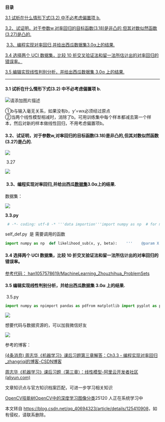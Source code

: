  

**目录**

[3.1 试析在什么情形下式(3.2) 中不必考虑偏置项 b.](#t0)

[3.2、试证明，对于参数w,对率回归的目标函数(3.18)是非凸的,但其对数似然函数(3.27)是凸的.](#3.2%E3%80%81%E8%AF%95%E8%AF%81%E6%98%8E%EF%BC%8C%E5%AF%B9%E4%BA%8E%E5%8F%82%E6%95%B0w%2C%E5%AF%B9%E7%8E%87%E5%9B%9E%E5%BD%92%E7%9A%84%E7%9B%AE%E6%A0%87%E5%87%BD%E6%95%B0%283.18%29%E6%98%AF%E9%9D%9E%E5%87%B8%E7%9A%84%2C%E4%BD%86%E5%85%B6%E5%AF%B9%E6%95%B0%E4%BC%BC%E7%84%B6%E5%87%BD%E6%95%B0%283.27%29%E6%98%AF%E5%87%B8%E7%9A%84.)

 [3.3、编程实现对率回归,并给出西瓜数据集3.0α上的结果.](#t2)

[3.4 选择两个 UCI 数据集，比较 10 折交叉验证法和留一法所估计出的对率回归的错误率。](#t3)

[3.5 编辑实现线性判别分析，并给出西瓜数据集 3.0α 上的结果.](#t4)

* * *

#### 3.1 试析在什么情形下式(3.2) 中不必考虑偏置项 b.

![请添加图片描述](https://img-blog.csdnimg.cn/f189c30184424df49162b056bc15b608.png)

  
①b与输入毫无关系，如果没有b，y‘=wx必须经过原点  
②当两个线性模型相减时，消除了b。可用训练集中每个样本都减去第一个样本，然后对新的样本做线性回归，不用考虑偏置项b。

#### **3.2、试证明，对于参数w,对率回归的目标函数(3.18)是非凸的,但其对数似然函数(3.27)是凸的.**

![](https://img-blog.csdnimg.cn/ffde304fff9c4a098cc63811e7d304d6.jpeg)

 3.27

![](https://img-blog.csdnimg.cn/c7983caee6d7413aa25bf359ff994e44.png) 

####  3.3、编程实现对率回归,并给出西瓜[数据集](https://so.csdn.net/so/search?q=%E6%95%B0%E6%8D%AE%E9%9B%86&spm=1001.2101.3001.7020 "数据集")3.0α上的结果.

数据集：

![](https://img-blog.csdnimg.cn/b72281b68dbc4a3a9733c6d4aad51108.png)

**3.3.py**

```python
 # -*- coding: utf-8 -* '''data importion'''import numpy as np  # for matrix calculationimport matplotlib.pyplot as plt # load the CSV file as a numpy matrix# 将CSV文件加载为numpy矩阵dataset = np.loadtxt('watermelon3_0_Ch.csv', delimiter=",") # separate the data from the target attributes# 将数据与目标属性分离X = dataset[:, 1:3]y = dataset[:, 3] m, n = np.shape(X) # draw scatter diagram to show the raw data#绘制出数据点f1 = plt.figure(1)plt.title('watermelon_3a')plt.xlabel('density')plt.ylabel('ratio_sugar')plt.scatter(X[y == 0, 0], X[y == 0, 1], marker='o', color='k', s=100, label='bad')plt.scatter(X[y == 1, 0], X[y == 1, 1], marker='o', color='g', s=100, label='good')plt.legend(loc='upper right')# plt.show() ''' using sklearn lib for logistic regression使用sklearn库进行逻辑回归'''from sklearn import metricsfrom sklearn import model_selectionfrom sklearn.linear_model import LogisticRegressionimport matplotlib.pylab as pl # generalization of test and train set# 先划分训练集和测试集，采用sklearn.model_selection.train_test_split()实现X_train, X_test, y_train, y_test = model_selection.train_test_split(X, y, test_size=0.5, random_state=0) # model training# 采用sklearn.linear_model.LogisticRegression，基于训练集直接拟合出逻辑回归模型，然后在测试集上评估模型（查看混淆矩阵和F1值） log_model = LogisticRegression()  # using log-regression lib modellog_model.fit(X_train, y_train)  # fitting # model validation 模型确认y_pred = log_model.predict(X_test) # summarize the fit of the model  总结模型的拟合情况print(metrics.confusion_matrix(y_test, y_pred))print(metrics.classification_report(y_test, y_pred)) precision, recall, thresholds = metrics.precision_recall_curve(y_test, y_pred) # show decision boundary in plt  在PLT中显示决策边界# X - some data in 2dimensional np.array   X -二维np.array中的一些数据f2 = plt.figure(2)h = 0.001x0_min, x0_max = X[:, 0].min() - 0.1, X[:, 0].max() + 0.1x1_min, x1_max = X[:, 1].min() - 0.1, X[:, 1].max() + 0.1x0, x1 = np.meshgrid(np.arange(x0_min, x0_max, h),                     np.arange(x1_min, x1_max, h)) # here "model" is your model's prediction (classification) function# 这里的“模型”是模型的预测(分类)函数z = log_model.predict(np.c_[x0.ravel(), x1.ravel()]) # Put the result into a color plot 把结果放入颜色图中z = z.reshape(x0.shape)# 采用matplotlib.contourf绘制的决策区域和边界，可以看出对率回归分类器还是成功的分出了绝大多数类：plt.contourf(x0, x1, z, cmap=pl.cm.Paired) # Plot also the training pointsplt.title('watermelon_3a')plt.title('watermelon_3a')plt.xlabel('density')plt.ylabel('ratio_sugar')plt.scatter(X[y == 0, 0], X[y == 0, 1], marker='o', color='k', s=100, label='bad')plt.scatter(X[y == 1, 0], X[y == 1, 1], marker='o', color='g', s=100, label='good')# plt.show() '''coding to implement logistic regression编码以实现逻辑回归'''from sklearn import model_selection import self_def # X_train, X_test, y_train, y_testnp.ones(n)m, n = np.shape(X)X_ex = np.c_[X, np.ones(m)]  # extend the variable matrix to [x, 1]X_train, X_test, y_train, y_test = model_selection.train_test_split(X_ex, y, test_size=0.5, random_state=0) # using gradDescent to get the optimal parameter beta = [w, b] in page-59beta = self_def.gradDscent_2(X_train, y_train) # prediction, beta mapping to the modely_pred = self_def.predict(X_test, beta) m_test = np.shape(X_test)[0]# calculation of confusion_matrix and prediction accuracy# #混淆矩阵的计算和预测精度cfmat = np.zeros((2, 2))for i in range(m_test):    if y_pred[i] == y_test[i] == 0:        cfmat[0, 0] += 1    elif y_pred[i] == y_test[i] == 1:        cfmat[1, 1] += 1    elif y_pred[i] == 0:        cfmat[1, 0] += 1    elif y_pred[i] == 1:        cfmat[0, 1] += 1 print(cfmat)       
```

self\_def.py  是 需要调用的函数

```python
import numpy as np  def likelihood_sub(x, y, beta):    '''    @param X: one sample variables    @param y: one sample label    @param beta: the parameter vector in 3.27    @return: the sub_log-likelihood of 3.27    3.27式子的变成对象    '''    return -y * np.dot(beta, x.T) + np.math.log(1 + np.math.exp(np.dot(beta, x.T)))  def likelihood(X, y, beta):    '''    @param X: the sample variables matrix    @param y: the sample label matrix    @param beta: the parameter vector in 3.27    @return: the log-likelihood of 3.27    '''    sum = 0    m, n = np.shape(X)     for i in range(m):        sum += likelihood_sub(X[i], y[i], beta)     return sum  def partial_derivative(X, y, beta):  # refer to 3.30 on book page 60  请参阅第60页的3.30    '''    @param X: the sample variables matrix    @param y: the sample label matrix    @param X:样本变量矩阵     @param y:样本标签矩阵    @param beta: the parameter vector in 3.27    @return: the partial derivative of beta [j]    '''     m, n = np.shape(X)    pd = np.zeros(n)     for i in range(m):        tmp = y[i] - sigmoid(X[i], beta)        for j in range(n):            pd[j] += X[i][j] * (tmp)    return pd  def gradDscent_1(X, y):  # implementation of fundational gradDscent algorithms 基本梯度算法的实现    '''    @param X: X is the variable matrix    @param y: y is the label array    @return: the best parameter estimate of 3.27    然后基于训练集（注意x->[x,1]），给出基于3.27似然函数的定步长梯度下降法，降低损失，注意这里的偏梯度实现技巧：    '''    import matplotlib.pyplot as plt     h = 0.1  # step length of iterator  迭代器的步长    max_times = 500  # give the iterative times limit  给出迭代次数的极限    m, n = np.shape(X)     b = np.zeros((n, max_times))  # for show convergence curve of parameter 表示参数的收敛曲线    beta = np.zeros(n)  # parameter and initial  参数和初始    delta_beta = np.ones(n) * h    llh = 0    llh_temp = 0     for i in range(max_times):        beta_temp = beta.copy()         for j in range(n):            # for partial derivative  偏导数            beta[j] += delta_beta[j]            llh_tmp = likelihood(X, y, beta)            delta_beta[j] = -h * (llh_tmp - llh) / delta_beta[j]             b[j, i] = beta[j]             beta[j] = beta_temp[j]         beta += delta_beta        llh = likelihood(X, y, beta)     t = np.arange(max_times)     f2 = plt.figure(3)     p1 = plt.subplot(311)    p1.plot(t, b[0])    plt.ylabel('w1')     p2 = plt.subplot(312)    p2.plot(t, b[1])    plt.ylabel('w2')     p3 = plt.subplot(313)    p3.plot(t, b[2])    plt.ylabel('b')     plt.show()    return beta'''采用随机梯度下降法来优化：上面采用的是全局定步长梯度下降法（称之为批量梯度下降），这种方法在可能会面临收敛过慢和收敛曲线波动情况的同时，每次迭代需要全局计算，计算量随数据量增大而急剧增大。所以尝试采用随机梯度下降来改善参数迭代寻优过程。''' def gradDscent_2(X, y):  # implementation of stochastic gradDscent algorithms  随机梯度算法的实现    '''    @param X: X is the variable matrix    @param y: y is the label array    @return: the best parameter estimate of 3.27    随机梯度下降法的核心思想是增量学习：一次只用一个新样本来更新回归系数，从而形成在线流式处理。     同时为了加快收敛，采用变步长的策略，h随着迭代次数逐渐减小。    '''    import matplotlib.pyplot as plt     m, n = np.shape(X)    h = 0.5  # step length of iterator and initial    beta = np.zeros(n)  # parameter and initial    delta_beta = np.ones(n) * h    llh = 0    llh_temp = 0    b = np.zeros((n, m))  # for show convergence curve of parameter     for i in range(m):        beta_temp = beta.copy()         for j in range(n):            # for partial derivative            h = 0.5 * 1 / (1 + i + j)  # change step length of iterator            beta[j] += delta_beta[j]             b[j, i] = beta[j]             llh_tmp = likelihood_sub(X[i], y[i], beta)            delta_beta[j] = -h * (llh_tmp - llh) / delta_beta[j]             beta[j] = beta_temp[j]         beta += delta_beta        llh = likelihood_sub(X[i], y[i], beta)     t = np.arange(m)     f2 = plt.figure(3)     p1 = plt.subplot(311)    p1.plot(t, b[0])    plt.ylabel('w1')     p2 = plt.subplot(312)    p2.plot(t, b[1])    plt.ylabel('w2')     p3 = plt.subplot(313)    p3.plot(t, b[2])    plt.ylabel('b')     plt.show()     return beta #sigmoid函数def sigmoid(x, beta):    '''    @param x: is the predict variable    @param beta: is the parameter    @return: the sigmoid function value        '''    return 1.0 / (1 + np.math.exp(- np.dot(beta, x.T)))  def predict(X, beta):    '''    prediction the class lable using sigmoid  使用sigmoid预测类标签    @param X: data sample form like [x, 1]   数据样本形式如[x, 1]    @param beta: the parameter of sigmoid form like [w, b]  形如[w, b]的参数    @return: the class lable array  类标签数组    '''    m, n = np.shape(X)    y = np.zeros(m)     for i in range(m):        if sigmoid(X[i], beta) > 0.5: y[i] = 1;    return y     return
```

#### 

#### **3.4 选择两个 UCI 数据集，比较 10 折交叉验证法和留一法所估计出的对率回归的错误率。**

[参考代码： han1057578619/MachineLearning\_Zhouzhihua\_ProblemSets](https://link.zhihu.com/?target=https%3A//github.com/han1057578619/MachineLearning_Zhouzhihua_ProblemSets/tree/master/ch3--%25E7%25BA%25BF%25E6%2580%25A7%25E6%25A8%25A1%25E5%259E%258B/3.4 "参考代码： han1057578619/MachineLearning_Zhouzhihua_ProblemSets")

#### **3.5 编辑实现线性判别分析，并给出西瓜数据集 3.0α 上的结果.**

 3.5.py

```python
import numpy as npimport pandas as pdfrom matplotlib import pyplot as plt  class LDA(object):    # 绘图，求出均值向量，根据公式3.34和3.39求出类内散度矩阵和类间散度矩阵     def fit(self, X_, y_, plot_=False):        pos = y_ == 1        neg = y_ == 0        X0 = X_[neg]        X1 = X_[pos]        # 均值向量，(1, 2)         u0 = X0.mean(0, keepdims=True)  # (1, n)        u1 = X1.mean(0, keepdims=True)          # 类内散度矩阵，公式3.33，(2, 2)        sw = np.dot((X0 - u0).T, (X0 - u0)) + np.dot((X1 - u1).T, (X1 - u1))        # 类间散度矩阵，公式3.37，(1, 2)        w = np.dot(np.linalg.inv(sw), (u0 - u1).T).reshape(1, -1)         if plot_:            fig, ax = plt.subplots()            ax.spines['right'].set_color('none')            ax.spines['top'].set_color('none')            ax.spines['left'].set_position(('data', 0))            ax.spines['bottom'].set_position(('data', 0))             plt.scatter(X1[:, 0], X1[:, 1], c='k', marker='o', label='good')            plt.scatter(X0[:, 0], X0[:, 1], c='r', marker='x', label='bad')             plt.xlabel('密度', labelpad=1)            plt.ylabel('含糖量')            plt.legend(loc='upper right')             x_tmp = np.linspace(-0.05, 0.15)            y_tmp = x_tmp * w[0, 1] / w[0, 0]            plt.plot(x_tmp, y_tmp, '#808080', linewidth=1)             wu = w / np.linalg.norm(w)             # 正负样板店            X0_project = np.dot(X0, np.dot(wu.T, wu))            plt.scatter(X0_project[:, 0], X0_project[:, 1], c='r', s=15)            for i in range(X0.shape[0]):                plt.plot([X0[i, 0], X0_project[i, 0]], [X0[i, 1], X0_project[i, 1]], '--r', linewidth=1)             X1_project = np.dot(X1, np.dot(wu.T, wu))            plt.scatter(X1_project[:, 0], X1_project[:, 1], c='k', s=15)            for i in range(X1.shape[0]):                plt.plot([X1[i, 0], X1_project[i, 0]], [X1[i, 1], X1_project[i, 1]], '--k', linewidth=1)             # 中心点的投影            u0_project = np.dot(u0, np.dot(wu.T, wu))            plt.scatter(u0_project[:, 0], u0_project[:, 1], c='#FF4500', s=60)            u1_project = np.dot(u1, np.dot(wu.T, wu))            plt.scatter(u1_project[:, 0], u1_project[:, 1], c='#696969', s=60)            # 均值向量的投影点             ax.annotate(r'u0 投影点',                        xy=(u0_project[:, 0], u0_project[:, 1]),                        xytext=(u0_project[:, 0] - 0.2, u0_project[:, 1] - 0.1),                        size=13,                        va="center", ha="left",                        arrowprops=dict(arrowstyle="->",                                        color="k",                                        )                        )             ax.annotate(r'u1 投影点',                        xy=(u1_project[:, 0], u1_project[:, 1]),                        xytext=(u1_project[:, 0] - 0.1, u1_project[:, 1] + 0.1),                        size=13,                        va="center", ha="left",                        arrowprops=dict(arrowstyle="->",                                        color="k",                                        )                        )            plt.axis("equal")  # 两坐标轴的单位刻度长度保存一致            plt.show()         self.w = w        self.u0 = u0        self.u1 = u1        return self     def predict(self, X):        project = np.dot(X, self.w.T)         wu0 = np.dot(self.w, self.u0.T)        wu1 = np.dot(self.w, self.u1.T)         return (np.abs(project - wu1) < np.abs(project - wu0)).astype(int)  if __name__ == '__main__':    data_path = r'watermelon3_0_Ch.csv'     data = pd.read_csv(data_path).values     X = data[:, 1:3].astype(float)    y = data[:, 3]     y[y == '是'] = 1    y[y == '否'] = 0    y = y.astype(int)     lda = LDA()    lda.fit(X, y, plot_=True)    print(lda.predict(X))  # 和逻辑回归的结果一致    print(y) 
```

![](https://img-blog.csdnimg.cn/97ea54623512445383b88102aafc2205.png)

想要代码与数据资源的，可以加我微信好友

![](https://img-blog.csdnimg.cn/a7a937851e2c46bf8cae63855cc03f49.png)

参考的博客：

[(4条消息) 周志华《机器学习》课后习题第三章解答：Ch3.3 - 编程实现对率回归\_zhangriqi的博客-CSDN博客](https://blog.csdn.net/zhangriqi/article/details/80952781?utm_medium=distribute.pc_relevant.none-task-blog-2~default~baidujs_baidulandingword~default-0-80952781-blog-123760239.pc_relevant_blogantidownloadv1&spm=1001.2101.3001.4242.1&utm_relevant_index=2 "(4条消息) 周志华《机器学习》课后习题第三章解答：Ch3.3 - 编程实现对率回归_zhangriqi的博客-CSDN博客")

[周志华《机器学习》课后习题（第三章）：线性模型-阿里云开发者社区 (aliyun.com)](https://developer.aliyun.com/article/838423 "周志华《机器学习》课后习题（第三章）：线性模型-阿里云开发者社区 (aliyun.com)") 

文章知识点与官方知识档案匹配，可进一步学习相关知识

[OpenCV技能树](https://edu.csdn.net/skill/opencv/opencv-a181ede3b8c7487fbcc212796c27ce77?utm_source=csdn_ai_skill_tree_blog)[OpenCV中的深度学习](https://edu.csdn.net/skill/opencv/opencv-a181ede3b8c7487fbcc212796c27ce77?utm_source=csdn_ai_skill_tree_blog)[图像分类](https://edu.csdn.net/skill/opencv/opencv-a181ede3b8c7487fbcc212796c27ce77?utm_source=csdn_ai_skill_tree_blog)25120 人正在系统学习中

本文转自 <https://blog.csdn.net/qq_40694323/article/details/125410908>，如有侵权，请联系删除。